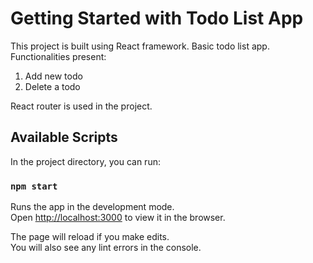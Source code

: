 # Getting Started with Todo List App

This project is built using React framework. 
Basic todo list app. 
Functionalities present:
1. Add new todo
2. Delete a todo

React router is used in the project. 


## Available Scripts

In the project directory, you can run:

### `npm start`

Runs the app in the development mode.\
Open [http://localhost:3000](http://localhost:3000) to view it in the browser.

The page will reload if you make edits.\
You will also see any lint errors in the console.
